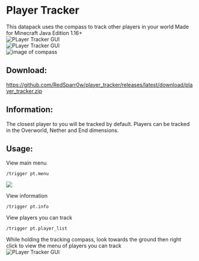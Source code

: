 # Player Tracker

This datapack uses the compass to track other players in your world
Made for Minecraft Java Edition 1.16+
<br/>![PLayer Tracker GUI](https://i.imgur.com/N3WejR0.png)
<br/>![PLayer Tracker GUI](https://i.imgur.com/IQGP2hr.png)
<br/>![image of compass](https://i.imgur.com/7iyf7OK.png)

## Download:
https://github.com/RedSparr0w/player_tracker/releases/latest/download/player_tracker.zip

## Information:
The closest player to you will be tracked by default.
Players can be tracked in the Overworld, Nether and End dimensions.

## Usage:

View main menu
```
/trigger pt.menu
```
![](https://i.imgur.com/Bfvvhwu.png)

View information
```
/trigger pt.info
```

View players you can track
```
/trigger pt.player_list
```

While holding the tracking compass, look towards the ground then right click to view the menu of players you can track
<br/>![PLayer Tracker GUI](https://i.imgur.com/IQGP2hr.png)
